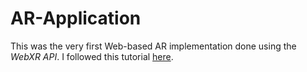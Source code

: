 # AR-Application

This was the very first Web-based AR implementation done using the *WebXR API*. I followed this tutorial [here](https://www.youtube.com/watch?v=gAzIkjkJSzM&t=503s).
